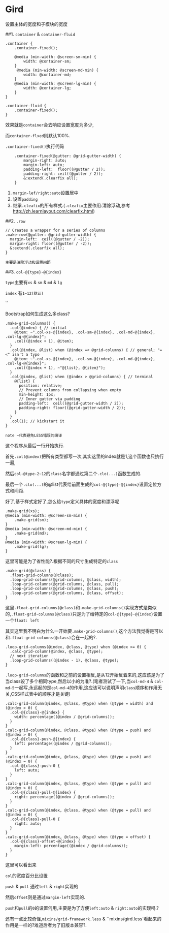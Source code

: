 # Gird

设置主体的宽度和子模块的宽度

##1. `container` & `container-fluid`

    .container {
        .container-fixed();

        @media (min-width: @screen-sm-min) {
            width: @container-sm;
        }
         @media (min-width: @screen-md-min) {
            width: @container-md;
        }
        @media (min-width: @screen-lg-min) {
            width: @container-lg;
        }
    }
    
    .container-fluid {
        .container-fixed();
    }
    
效果就是`container`会去响应设置宽度为多少,

而`container-flxed`则默认100%.

`.container-fixed()`执行代码

        .container-fixed(@gutter: @grid-gutter-width) {
            margin-right: auto;
            margin-left: auto;
            padding-left:  floor((@gutter / 2));
            padding-right: ceil((@gutter / 2));
            &:extend(.clearfix all);
        }
1. `margin-lef/right:auto`设置居中 
2. 设置`padding`
3. 继承`.cleafix`的所有样式.(`.cleafix`主要作用:清除浮动,参考<http://zh.learnlayout.com/clearfix.html>)

##2. `.row`

    // Creates a wrapper for a series of columns
    .make-row(@gutter: @grid-gutter-width) {
      margin-left:  ceil((@gutter / -2));
      margin-right: floor((@gutter / -2));
      &:extend(.clearfix all);
    }
    
    主要是清除浮动和设置间距
    
##3. `col-@{type}-@{index}`

`type`主要有`xs` & `sm` & `md` & `lg`

`index` 有`1~12(默认)`

``

Bootstrap如何生成这么多class?

    .make-grid-columns() {
      .col(@index) { // initial
        @item: ~".col-xs-@{index}, .col-sm-@{index}, .col-md-@{index}, .col-lg-@{index}";
        .col((@index + 1), @item);
      }
      .col(@index, @list) when (@index =< @grid-columns) { // general; "=<" isn't a typo
        @item: ~".col-xs-@{index}, .col-sm-@{index}, .col-md-@{index}, .col-lg-@{index}";
        .col((@index + 1), ~"@{list}, @{item}");
      }
      .col(@index, @list) when (@index > @grid-columns) { // terminal
        @{list} {
          position: relative;
          // Prevent columns from collapsing when empty
          min-height: 1px;
          // Inner gutter via padding
          padding-left:  ceil((@grid-gutter-width / 2));
          padding-right: floor((@grid-gutter-width / 2));
        }
      }
      .col(1); // kickstart it
    }

`note ~代表避免LESS错误的编译`

这个程序从最后一行开始执行.

首先`.col(@index)`把所有类型都写一次,其实这里的index就是1,这个函数也只执行一遍,

然后`col-@type-2~12`的`class`名字都通过第二个`.clo(...)`函数生成的.

最后一个`.clo(...)`的@list代表给前面生成的`col-@{type}-@{index}`设置定位方式和间距.

好了,基于样式定好了,怎么给`type`定义具体的宽度和漂浮呢

    .make-grid(xs);
    @media (min-width: @screen-sm-min) {
        .make-grid(sm);
    }
    @media (min-width: @screen-md-min) {
        .make-grid(md);
    }
    @media (min-width: @screen-lg-min) {
        .make-grid(lg);
    }
    
这里可能是为了省性能?.根据不同的尺寸生成特定的`class`

    .make-grid(@class) {
      .float-grid-columns(@class);
      .loop-grid-columns(@grid-columns, @class, width);
      .loop-grid-columns(@grid-columns, @class, pull);
      .loop-grid-columns(@grid-columns, @class, push);
      .loop-grid-columns(@grid-columns, @class, offset);
    }
    
这里`.float-grid-columns(@class)`和`.make-grid-columns()`实现方式是类似的,`.float-grid-columns(@class)`只是为了给特定的`col-@{type}-@{index}`设置一个`float: left`

其实这里我不明白为什么一开始要`.make-grid-columns()`,这个方法我觉得是可以和`.float-grid-columns(@class)`合在一起的?.

    .loop-grid-columns(@index, @class, @type) when (@index >= 0) {
      .calc-grid-column(@index, @class, @type);
      // next iteration
      .loop-grid-columns((@index - 1), @class, @type);
    }

`.loop-grid-columns`的函数和之前的设置相反,是从12开始反着来的,这应该是为了当class设了多个相同type,然后以小的为准?.(笔者测试了一下,当`col-md-4` & `col-md-5`一起写,永远起的是`col-md-4`的作用,这应该可以说明声明`class`顺序和作用无关,CSS样式表中的顺序才是关键)

    .calc-grid-column(@index, @class, @type) when (@type = width) and (@index > 0) {
      .col-@{class}-@{index} {
        width: percentage((@index / @grid-columns));
      }
    }
    .calc-grid-column(@index, @class, @type) when (@type = push) and (@index > 0) {
      .col-@{class}-push-@{index} {
        left: percentage((@index / @grid-columns));
      }
    }
    .calc-grid-column(@index, @class, @type) when (@type = push) and (@index = 0) {
      .col-@{class}-push-0 {
        left: auto;
      }
    }
    .calc-grid-column(@index, @class, @type) when (@type = pull) and (@index > 0) {
      .col-@{class}-pull-@{index} {
        right: percentage((@index / @grid-columns));
      }
    }
    .calc-grid-column(@index, @class, @type) when (@type = pull) and (@index = 0) {
      .col-@{class}-pull-0 {
        right: auto;
      }
    }
    .calc-grid-column(@index, @class, @type) when (@type = offset) {
      .col-@{class}-offset-@{index} {
        margin-left: percentage((@index / @grid-columns));
      }
    }
    
这里可以看出来

`col`的宽度百分比设置

`push` & `pull` 通过`left` & `right`实现的

然后`offset`则是通过`margin-left`实现的.

`push`和`pull`的`0`的设置何用,主要是为了方便`left:auto` & `right:auto`的实现吗.?

还有一点比较奇怪,`mixins/grid-framework.less` & ``mixins/gird.less`看起来的作用是一样的?难道后者为了旧版本兼容?.






        